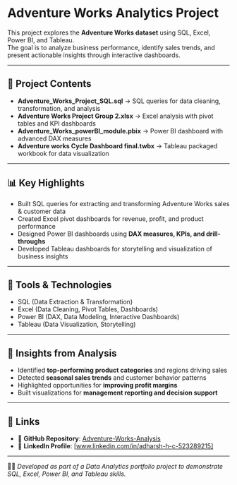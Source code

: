 # Adventure Works Analytics Project  

This project explores the **Adventure Works dataset** using SQL, Excel, Power BI, and Tableau.  
The goal is to analyze business performance, identify sales trends, and present actionable insights through interactive dashboards.  

---

## 📂 Project Contents
- **Adventure_Works_Project_SQL.sql** → SQL queries for data cleaning, transformation, and analysis  
- **Adventure Works Project Group 2.xlsx** → Excel analysis with pivot tables and KPI dashboards  
- **Adventure_Works_powerBI_module.pbix** → Power BI dashboard with advanced DAX measures  
- **Adventure works Cycle Dashboard final.twbx** → Tableau packaged workbook for data visualization  
 

---

## 📊 Key Highlights
- Built SQL queries for extracting and transforming Adventure Works sales & customer data  
- Created Excel pivot dashboards for revenue, profit, and product performance  
- Designed Power BI dashboards using **DAX measures, KPIs, and drill-throughs**  
- Developed Tableau dashboards for storytelling and visualization of business insights  


---

## 🚀 Tools & Technologies
- SQL (Data Extraction & Transformation)  
- Excel (Data Cleaning, Pivot Tables, Dashboards)  
- Power BI (DAX, Data Modeling, Interactive Dashboards)  
- Tableau (Data Visualization, Storytelling)  

---

## 📌 Insights from Analysis
- Identified **top-performing product categories** and regions driving sales  
- Detected **seasonal sales trends** and customer behavior patterns  
- Highlighted opportunities for **improving profit margins**  
- Built visualizations for **management reporting and decision support**  

---

## 🔗 Links
- 📂 **GitHub Repository**: [Adventure-Works-Analysis](https://github.com/Adharshurs/Adventure-Works-Analysis)  
- 💼 **LinkedIn Profile**: [www.linkedin.com/in/adharsh-h-c-523289215]  

---
👩‍💻 *Developed as part of a Data Analytics portfolio project to demonstrate SQL, Excel, Power BI, and Tableau skills.*

